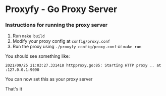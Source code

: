 # Proxyfy - Go Proxy Server

### Instructions for running the proxy server

01. Run `make build`
02. Modify your proxy config at `config/proxy.conf`
03. Run the proxy using `./proxyfy config/proxy.conf` or `make run`

You should see something like:

`2021/09/25 21:03:27.331418 httpproxy.go:85: Starting HTTP proxy .. at :127.0.0.1:9090`

You can now set this as your proxy server

That's it
